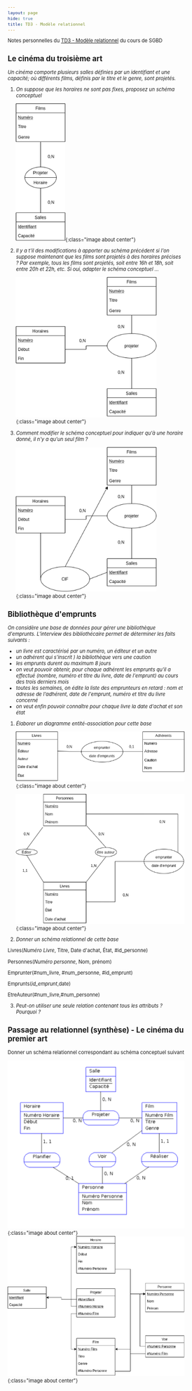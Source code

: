```yaml
---
layout: page
hide: true
title: TD3 - Modèle relationnel
---
```

<script type="text/javascript" async
  src="https://cdn.mathjax.org/mathjax/latest/MathJax.js?config=TeX-MML-AM_CHTML">
</script>

Notes personnelles du [TD3 - Modèle relationnel](https://moodle.bordeaux-inp.fr/pluginfile.php/49010/mod_resource/content/2/td3.pdf) du cours de SGBD

<style>
html {
 zoom: 0.80;
}
</style>


## Le cinéma du troisième art 

*Un cinéma comporte plusieurs salles définies par un identifiant et une
capacité; où différents films, définis par le titre et le genre, sont projetés.*

1. *On suppose que les horaires ne sont pas fixes, proposez un schéma
   conceptuel*
   
   ![11](/assets/images/sgbd/uml11.png){:class="image about center"}

2. *Il y a t'il des modifications à apporter au schéma précédent si l'on suppose
   maintenant que les films sont projetés à des horaires précises ? Par exemple,
   tous les films sont projetés, soit entre 16h et 18h, soit entre 20h et 22h,
   etc. Si oui, adapter le schéma conceptuel ...* 

   ![12](/assets/images/sgbd/uml12.png){:class="image about center"}

3. *Comment modifier le schéma conceptuel pour indiquer qu'à une horaire donné,
   il n'y a qu'un seul film ?*

    ![13](/assets/images/sgbd/uml13.png){:class="image about center"}

  
## Bibliothèque d'emprunts 

*On considère une base de données pour gérer une bibliothèque d'emprunts.
L'interview des bibliothécaire permet de déterminer les faits suivants :*
- *un livre est caractérisé par un numéro, un éditeur et un autre*
- *un adhérent qui s'inscrit ) la bibliothèque vers une caution*
- *les emprunts durent au maximum 8 jours*
- *on veut pouvoir obtenir, pour chaque adhérent les emprunts qu'il a effectué
  (nombre, numéro et titre du livre, date de l'emprunt) au cours des trois
  derniers mois*
- *toutes les semaines, on édite la liste des emprunteurs en retard : nom et
  adresse de l'adhérent, date de l'emprunt, numéro et titre du livre concerné*
- *on veut enfin pouvoir connaître pour chaque livre la date d'achat et son état*

1. *Élaborer un diagramme entité-association pour cette base*

    ![14](/assets/images/sgbd/uml14.png){:class="image about center"}

    ![15](/assets/images/sgbd/uml15.png){:class="image about center"}


2. *Donner un schéma relationnel de cette base*

Livres(*Numéro Livre*, Titre, Date d'achat, État, #id_personne) 

Personnes(*Numéro personne*, Nom, prénom)

Emprunter(#num_livre, #num_personne, #id_emprunt)

Emprunts(*id_emprunt*,date)

EtreAuteur(#num_livre,#num_personne)

3. *Peut-on utiliser une seule relation contenant tous les attributs ? Pourquoi ?*

## Passage au relationnel (synthèse) - Le cinéma du premier art

Donner un schéma relationnel correspondant au schéma conceptuel suivant 
    
![ex3](/assets/images/sgbd/3.png){:class="image about center"}
    ![16](/assets/images/sgbd/uml16.png){:class="image about center"}
